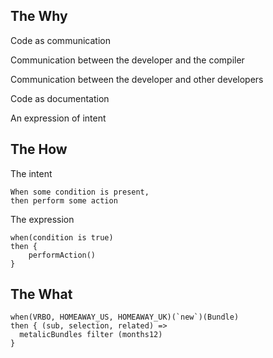 The Why
-------

Code as communication

Communication between the developer and the compiler

Communication between the developer and other developers

Code as documentation

An expression of intent

The How
-------

The intent

    When some condition is present,
    then perform some action

The expression

    when(condition is true)
    then {
        performAction()
    }

The What
--------

    when(VRBO, HOMEAWAY_US, HOMEAWAY_UK)(`new`)(Bundle)
    then { (sub, selection, related) =>
      metalicBundles filter (months12)
    }
